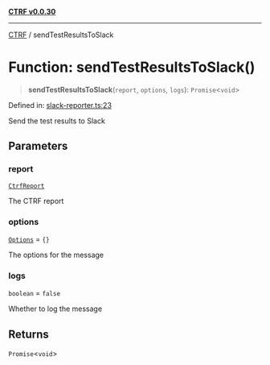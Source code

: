 [**CTRF v0.0.30**](../README.md)

***

[CTRF](../README.md) / sendTestResultsToSlack

# Function: sendTestResultsToSlack()

> **sendTestResultsToSlack**(`report`, `options`, `logs`): `Promise`\<`void`\>

Defined in: [slack-reporter.ts:23](https://github.com/ctrf-io/slack-ctrf/blob/main/src/slack-reporter.ts#L23)

Send the test results to Slack

## Parameters

### report

[`CtrfReport`](../interfaces/CtrfReport.md)

The CTRF report

### options

[`Options`](../interfaces/Options.md) = `{}`

The options for the message

### logs

`boolean` = `false`

Whether to log the message

## Returns

`Promise`\<`void`\>
